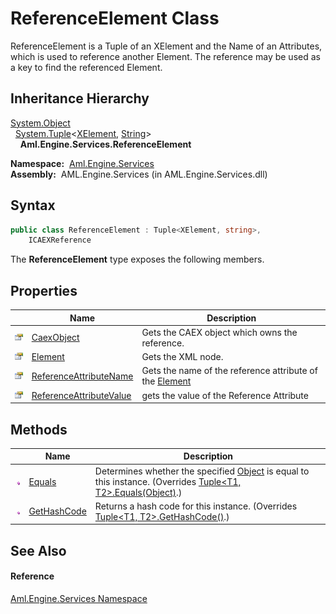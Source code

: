 ReferenceElement Class
======================
ReferenceElement is a Tuple of an XElement and the Name of an Attributes, which is used to reference another Element. The reference may be used as a key to find the referenced Element.


Inheritance Hierarchy
---------------------
[System.Object][1]  
  [System.Tuple][2]&lt;[XElement][3], [String][4]>  
    **Aml.Engine.Services.ReferenceElement**  

  **Namespace:**  [Aml.Engine.Services][5]  
  **Assembly:**  AML.Engine.Services (in AML.Engine.Services.dll)

Syntax
------

```csharp
public class ReferenceElement : Tuple<XElement, string>, 
	ICAEXReference
```

The **ReferenceElement** type exposes the following members.


Properties
----------

                   | Name                         | Description                                                  
------------------ | ---------------------------- | ------------------------------------------------------------ 
![Public property] | [CaexObject][6]              | Gets the CAEX object which owns the reference.               
![Public property] | [Element][7]                 | Gets the XML node.                                           
![Public property] | [ReferenceAttributeName][8]  | Gets the name of the reference attribute of the [Element][7] 
![Public property] | [ReferenceAttributeValue][9] | gets the value of the Reference Attribute                    


Methods
-------

                 | Name              | Description                                                                                                                
---------------- | ----------------- | -------------------------------------------------------------------------------------------------------------------------- 
![Public method] | [Equals][10]      | Determines whether the specified [Object][1] is equal to this instance. (Overrides [Tuple&lt;T1, T2>.Equals(Object)][11].) 
![Public method] | [GetHashCode][12] | Returns a hash code for this instance. (Overrides [Tuple&lt;T1, T2>.GetHashCode()][13].)                                   


See Also
--------

#### Reference
[Aml.Engine.Services Namespace][5]  

[1]: https://docs.microsoft.com/dotnet/api/system.object
[2]: https://docs.microsoft.com/dotnet/api/system.tuple-2
[3]: https://docs.microsoft.com/dotnet/api/system.xml.linq.xelement
[4]: https://docs.microsoft.com/dotnet/api/system.string
[5]: ../README.md
[6]: CaexObject.md
[7]: Element.md
[8]: ReferenceAttributeName.md
[9]: ReferenceAttributeValue.md
[10]: Equals.md
[11]: https://docs.microsoft.com/dotnet/api/system.tuple-2.equals#System_Tuple_2_Equals_System_Object_
[12]: GetHashCode.md
[13]: https://docs.microsoft.com/dotnet/api/system.tuple-2.gethashcode#System_Tuple_2_GetHashCode
[14]: https://www.automationml.org
[15]: ../../icons/logoShade.png
[Public property]: ../../icons/pubproperty.gif "Public property"
[Public method]: ../../icons/pubmethod.gif "Public method"
